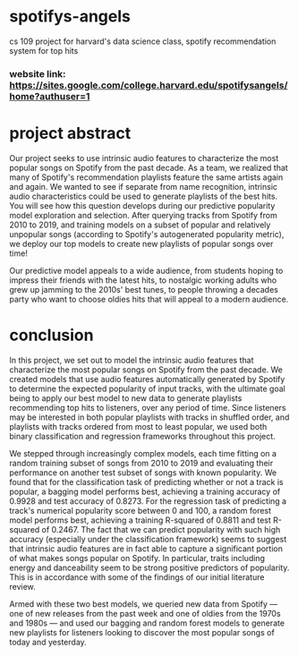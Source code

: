 # spotifys-angels
cs 109 project for harvard's data science class, spotify recommendation system for top hits

### website link: https://sites.google.com/college.harvard.edu/spotifysangels/home?authuser=1

# project abstract
Our project seeks to use intrinsic audio features to characterize the most popular songs on Spotify from the past decade. As a team, we realized that many of Spotify's recommendation playlists feature the same artists again and again. We wanted to see if separate from name recognition, intrinsic audio characteristics could be used to generate playlists of the best hits. You will see how this question develops during our predictive popularity model exploration and selection. After querying tracks from Spotify from 2010 to 2019, and training models on a subset of popular and relatively unpopular songs (according to Spotify's autogenerated popularity metric), we deploy our top models to create new playlists of popular songs over time!

Our predictive model appeals to a wide audience, from students hoping to impress their friends with the latest hits, to nostalgic working adults who grew up jamming to the 2010s' best tunes, to people throwing a decades party who want to choose oldies hits that will appeal to a modern audience.

# conclusion

In this project, we set out to model the intrinsic audio features that characterize the most popular songs on Spotify from the past decade. We created models that use audio features automatically generated by Spotify to determine the expected popularity of input tracks, with the ultimate goal being to apply our best model to new data to generate playlists recommending top hits to listeners, over any period of time. Since listeners may be interested in both popular playlists with tracks in shuffled order, and playlists with tracks ordered from most to least popular, we used both binary classification and regression frameworks throughout this project.

We stepped through increasingly complex models, each time fitting on a random training subset of songs from 2010 to 2019 and evaluating their performance on another test subset of songs with known popularity. We found that for the classification task of predicting whether or not a track is popular, a bagging model performs best, achieving a training accuracy of 0.9928 and test accuracy of 0.8273. For the regression task of predicting a track's numerical popularity score between 0 and 100, a random forest model performs best, achieving a training R-squared of 0.8811 and test R-squared of 0.2467. The fact that we can predict popularity with such high accuracy (especially under the classification framework) seems to suggest that intrinsic audio features are in fact able to capture a significant portion of what makes songs popular on Spotify. In particular, traits including energy and danceability seem to be strong positive predictors of popularity. This is in accordance with some of the findings of our initial literature review.

Armed with these two best models, we queried new data from Spotify — one of new releases from the past week and one of oldies from the 1970s and 1980s — and used our bagging and random forest models to generate new playlists for listeners looking to discover the most popular songs of today and yesterday.
